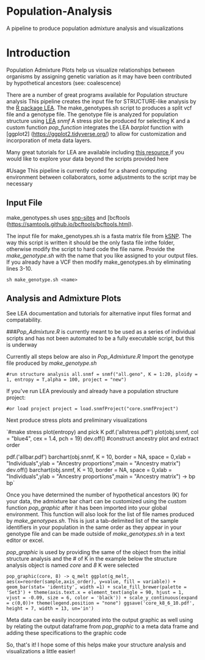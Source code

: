 # Population-Analysis
A pipeline to produce population admixture analysis and visualizations

# Introduction 
Population Admixture Plots help us visualize relationships between organisms by assigning genetic variation as it may have been contributed by hypothetical ancestors (see: coalescence)

There are a number of great programs available for Population structure analysis
This pipeline creates the input file for STRUCTURE-like analysis by the [R package LEA](https://www.rdocumentation.org/packages/LEA/versions/1.4.0). The make_genotypes.sh script to produces a split vcf file and a genotype file.
The genotype file is analyzed for population structure using [LEA](https://www.rdocumentation.org/packages/LEA/versions/1.4.0) *snmf*
A stress plot be produced for selecting K and a custom function *pop_function* integrates the LEA *barplot* function with [ggplot2] (https://ggplot2.tidyverse.org/) to allow for customization and incorporation of meta data layers.

Many great tutorials for LEA are available including [ this resource ](http://membres-timc.imag.fr/Olivier.Francois/LEA/tutorial.htm) if you would like to explore your data beyond the scripts provided here 

#Usage
This pipeline is currently coded for a shared computing environment between collaborators, some adjustments to the script may be necessary 
## Input File
make_genotypes.sh uses [snp-sites](https://github.com/sanger-pathogens/snp-sites) and [bcftools (https://samtools.github.io/bcftools/bcftools.html). 

The input file for make_genotypes.sh is a fasta matrix file from [kSNP](https://sourceforge.net/projects/ksnp/). The way this script is written it should be the only fasta file inthe folder, otherwise modify the script to hard code the file name. Provide the *make_genotype.sh* with the name that you like assigned to your output files. If you already have a VCF then modify make_genotypes.sh by eliminating lines 3-10. 

`sh make_genotype.sh <name>`

## Analysis and Admixture Plots
See LEA documentation and tutorials for alternative input files format and compatability.

###*Pop_Admixture.R* is currently meant to be used as a series of individual scripts and has not been automated to be a fully executable script, but this is underway

Currently all steps below are also in *Pop_Admixture.R*
Import the genotype file produced by *make_genotype.sh*

`#run structure analysis
all.snmf = snmf("all.geno", K = 1:20, ploidy = 1, entropy = T,alpha = 100, project = "new")`

If you've run LEA previously and already have a population structure project:

`#or load project
project = load.snmfProject("core.snmfProject")`

Next produce stress plots and preliminary visualizations

`#make stress plot(entropy) and pick K
pdf.('allstress.pdf')
plot(obj.snmf, col = "blue4", cex = 1.4, pch = 19)
dev.off()
#construct ancestry plot and extract order

pdf.('allbar.pdf')
barchart(obj.snmf, K = 10, border = NA, space = 0,xlab = "Individuals",ylab = "Ancestry proportions",main = "Ancestry matrix")
dev.off()
barchart(obj.snmf, K = 10, border = NA, space = 0,xlab = "Individuals",ylab = "Ancestry proportions",main = "Ancestry matrix") -> bp
bp`

Once you have determined the number of hypothetical ancestors (K) for your data, the admixture bar chart can be customized using the custom function *pop_graphic* after it has been imported into your global environment. This function will also look for the list of file names produced by *make_genotypes.sh*. This is just a tab-delimited list of the sample identifiers in your population in the same order as they appear in your genotype file and can be made outside of *make_genotypes.sh* in a text editor or excel.

*pop_graphic* is used by providing the same of the object from the initial structure analysis and the # of K
in the example below the structure analysis object is named *core* and *8* K were selected

`pop_graphic(core, 8) -> q_melt
ggplot(q_melt, aes(x=reorder(sample,axis_order), y=value, fill = variable)) + geom_bar(stat= 'identity', width =1) + scale_fill_brewer(palette = 'Set3') + theme(axis.text.x = element_text(angle = 90, hjust = 1, vjust = -0.09, size = 6, color = 'black')) + scale_y_continuous(expand = c(0,0))+ theme(legend.position = "none")
ggsave('core_k8_6_10.pdf', height = 7, width = 13, un='in')`

Meta data can be easily incorporated into the output graphic as well using by relating the output dataframe from *pop_graphic* to a meta data frame and adding these specifications to the graphic code

So, that's it! I hope some of this helps make your structure analysis and visualizations a little easier!




